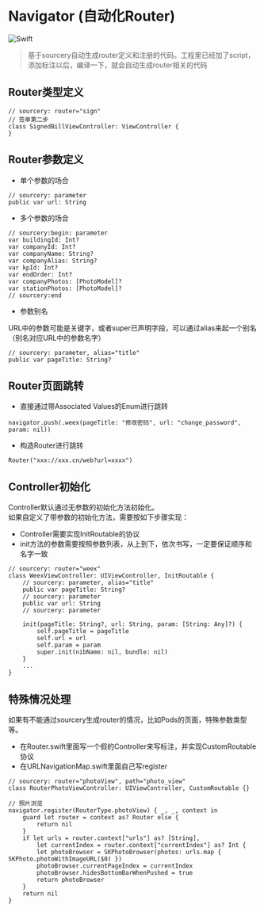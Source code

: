 # Navigator (自动化Router)

![Swift](https://img.shields.io/badge/Swift-4.1-orange.svg)

> 基于sourcery自动生成router定义和注册的代码。工程里已经加了script，添加标注以后，编译一下，就会自动生成router相关的代码

## Router类型定义
```
// sourcery: router="sign"
// 签单第二步
class SignedBillViewController: ViewController {
}
```

## Router参数定义
- 单个参数的场合

```
// sourcery: parameter
public var url: String
```
- 多个参数的场合

```
// sourcery:begin: parameter
var buildingId: Int?
var companyId: Int?
var companyName: String?
var companyAlias: String?
var kpId: Int?
var endOrder: Int?
var companyPhotos: [PhotoModel]?
var stationPhotos: [PhotoModel]?
// sourcery:end
```
- 参数别名

URL中的参数可能是关键字，或者super已声明字段，可以通过alias来起一个别名（别名对应URL中的参数名字）

```
// sourcery: parameter, alias="title"
public var pageTitle: String?
```

## Router页面跳转

- 直接通过带Associated Values的Enum进行跳转

```
navigator.push(.weex(pageTitle: "修改密码", url: "change_password", param: nil))
```

- 构造Router进行跳转

```
Router("xxx://xxx.cn/web?url=xxxx")
```

## Controller初始化
Controller默认通过无参数的初始化方法初始化。  
如果自定义了带参数的初始化方法，需要按如下步骤实现：  

- Controller需要实现InitRoutable的协议
- init方法的参数需要按照参数列表，从上到下，依次书写，一定要保证顺序和名字一致

```
// sourcery: router="weex"
class WeexViewController: UIViewController, InitRoutable {
    // sourcery: parameter, alias="title"
    public var pageTitle: String?
    // sourcery: parameter
    public var url: String
    // sourcery: parameter
    
    init(pageTitle: String?, url: String, param: [String: Any]?) {
        self.pageTitle = pageTitle
        self.url = url
        self.param = param
        super.init(nibName: nil, bundle: nil)
    }
    ...
}
```

## 特殊情况处理
如果有不能通过sourcery生成router的情况，比如Pods的页面，特殊参数类型等。  

- 在Router.swift里面写一个假的Controller来写标注，并实现CustomRoutable协议
- 在URLNavigationMap.swift里面自己写register

```
// sourcery: router="photoView", path="photo_view"
class RouterPhotoViewController: UIViewController, CustomRoutable {}

// 照片浏览
navigator.register(RouterType.photoView) { _, _, context in
    guard let router = context as? Router else {
        return nil
    }
    if let urls = router.context["urls"] as? [String],
        let currentIndex = router.context["currentIndex"] as? Int {
        let photoBrowser = SKPhotoBrowser(photos: urls.map { SKPhoto.photoWithImageURL($0) })
        photoBrowser.currentPageIndex = currentIndex
        photoBrowser.hidesBottomBarWhenPushed = true
        return photoBrowser
    }
    return nil
}
```
